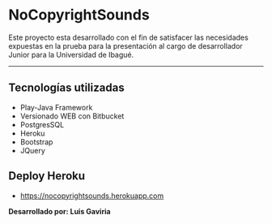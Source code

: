 NoCopyrightSounds
===================


Este proyecto esta desarrollado con el fin de satisfacer las necesidades expuestas en la prueba para la presentación al cargo de desarrollador Junior para la Universidad de Ibagué.

----------


Tecnologías utilizadas
-------------
 - Play-Java Framework
 - Versionado WEB con Bitbucket
 - PostgresSQL
 - Heroku
 - Bootstrap
 - JQuery

Deploy Heroku
-------------
 - https://nocopyrightsounds.herokuapp.com




**Desarrollado por: Luis Gaviria**